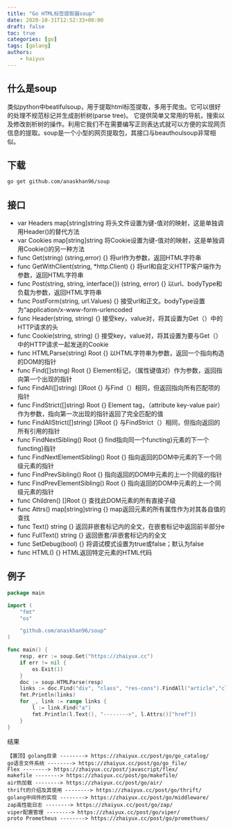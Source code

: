 ```yaml
---
title: "Go HTML标签提取器soup"
date: 2020-10-31T12:52:33+08:00
draft: false
toc: true
categories: [go]
tags: [golang]
authors:
    - haiyux
---
```



## 什么是soup

类似python中beatifulsoup，用于提取html标签提取，多用于爬虫。它可以很好的处理不规范标记并生成剖析树(parse tree)。 它提供简单又常用的导航，搜索以及修改剖析树的操作。利用它我们不在需要编写正则表达式就可以方便的实现网页信息的提取。soup是一个小型的网页提取包，其接口与beauthoulsoup非常相似。

## 下载

```bash
go get github.com/anaskhan96/soup
```

## 接口

- var Headers map[string]string 将头文件设置为键-值对的映射，这是单独调用Header()的替代方法
- var Cookies map[string]string 将Cookie设置为键-值对的映射，这是单独调用Cookie()的另一种方法
- func Get(string) (string,error) {} 将url作为参数，返回HTML字符串
- func GetWithClient(string, *http.Client) {} 将url和自定义HTTP客户端作为参数，返回HTML字符串
- func Post(string, string, interface{}) (string, error) {} 以url、bodyType和负载为参数，返回HTML字符串
- func PostForm(string, url.Values) {} 接受url和正文。bodyType设置为“application/x-www-form-urlencoded
- func Header(string, string) {}  接受key，value对，将其设置为Get（）中的HTTP请求的头
- func Cookie(string, string) {} 接受key，value对，将其设置为要与Get（）中的HTTP请求一起发送的Cookie
- func HTMLParse(string) Root {} 以HTML字符串为参数，返回一个指向构造的DOM的指针
- func Find([]string) Root {} Element标记，（属性键值对）作为参数，返回指向第一个出现的指针
- func FindAll([]string) []Root {} 与Find（）相同，但返回指向所有匹配项的指针
- func FindStrict([]string) Root {}  Element tag，（attribute key-value pair）作为参数，指向第一次出现的指针返回了完全匹配的值
- func FindAllStrict([]string) []Root {} 与FindStrict（）相同，但指向返回的所有引用的指针
- func FindNextSibling() Root {} find指向同一个functing}元素的下一个functing}指针
- func FindNextElementSibling() Root {} 指向返回的DOM中元素的下一个同级元素的指针
- func FindPrevSibling() Root {} 指向返回的DOM中元素的上一个同级的指针
- func FindPrevElementSibling() Root {} 指向返回的DOM中元素的上一个同级元素的指针
- func Children() []Root {} 查找此DOM元素的所有直接子级
- func Attrs() map[string]string {} map返回元素的所有属性作为对其各自值的查找
- func Text() string {} 返回非嵌套标记内的全文，在嵌套标记中返回前半部分e
- func FullText() string {} 返回嵌套/非嵌套标记内的全文
- func SetDebug(bool) {}  将调试模式设置为true或false；默认为false
- func HTML() {}  HTML返回特定元素的HTML代码

## 例子

```go
package main

import (
	"fmt"
	"os"

	"github.com/anaskhan96/soup"
)

func main() {
	resp, err := soup.Get("https://zhaiyux.cc")
	if err != nil {
		os.Exit(1)
	}
	doc := soup.HTMLParse(resp)
	links := doc.Find("div", "class", "res-cons").FindAll("article","class","post")
	fmt.Println(links)
	for _, link := range links {
		l := link.Find("a")
		fmt.Println(l.Text(), "-------->", l.Attrs()["href"])
	}
}
```

结果

```
【置顶】golang目录 --------> https://zhaiyux.cc/post/go/go_catalog/
go语言文件系统 --------> https://zhaiyux.cc/post/go/go_file/
Flex --------> https://zhaiyux.cc/post/javascript/flex/
makefile --------> https://zhaiyux.cc/post/go/makefile/
air热加载 --------> https://zhaiyux.cc/post/go/air/
thrift的介绍及其使用 --------> https://zhaiyux.cc/post/go/thrift/
golang中间件的实现 --------> https://zhaiyux.cc/post/go/middleware/
zap高性能日志 --------> https://zhaiyux.cc/post/go/zap/
viper配置管理 --------> https://zhaiyux.cc/post/go/viper/
proto Prometheus --------> https://zhaiyux.cc/post/go/promethues/
```
